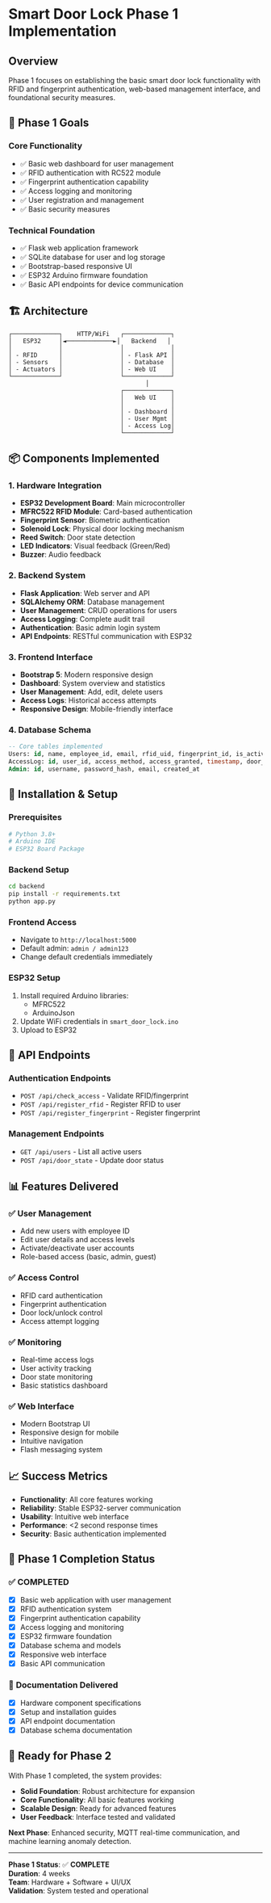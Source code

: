 # Smart Door Lock Phase 1 Implementation

## Overview

Phase 1 focuses on establishing the basic smart door lock functionality with RFID and fingerprint authentication, web-based management interface, and foundational security measures.

## 🎯 Phase 1 Goals

### Core Functionality

- ✅ Basic web dashboard for user management
- ✅ RFID authentication with RC522 module
- ✅ Fingerprint authentication capability
- ✅ Access logging and monitoring
- ✅ User registration and management
- ✅ Basic security measures

### Technical Foundation

- ✅ Flask web application framework
- ✅ SQLite database for user and log storage
- ✅ Bootstrap-based responsive UI
- ✅ ESP32 Arduino firmware foundation
- ✅ Basic API endpoints for device communication

## 🏗️ Architecture

```
┌─────────────┐    HTTP/WiFi   ┌─────────────┐
│   ESP32     │◄─────────────►│   Backend   │
│             │                │             │
│ - RFID      │                │ - Flask API │
│ - Sensors   │                │ - Database  │
│ - Actuators │                │ - Web UI    │
└─────────────┘                └─────────────┘
                                      │
                               ┌─────────────┐
                               │   Web UI    │
                               │             │
                               │ - Dashboard │
                               │ - User Mgmt │
                               │ - Access Log│
                               └─────────────┘
```

## 📦 Components Implemented

### 1. **Hardware Integration**

- **ESP32 Development Board**: Main microcontroller
- **MFRC522 RFID Module**: Card-based authentication
- **Fingerprint Sensor**: Biometric authentication
- **Solenoid Lock**: Physical door locking mechanism
- **Reed Switch**: Door state detection
- **LED Indicators**: Visual feedback (Green/Red)
- **Buzzer**: Audio feedback

### 2. **Backend System**

- **Flask Application**: Web server and API
- **SQLAlchemy ORM**: Database management
- **User Management**: CRUD operations for users
- **Access Logging**: Complete audit trail
- **Authentication**: Basic admin login system
- **API Endpoints**: RESTful communication with ESP32

### 3. **Frontend Interface**

- **Bootstrap 5**: Modern responsive design
- **Dashboard**: System overview and statistics
- **User Management**: Add, edit, delete users
- **Access Logs**: Historical access attempts
- **Responsive Design**: Mobile-friendly interface

### 4. **Database Schema**

```sql
-- Core tables implemented
Users: id, name, employee_id, email, rfid_uid, fingerprint_id, is_active, access_level
AccessLog: id, user_id, access_method, access_granted, timestamp, door_state
Admin: id, username, password_hash, email, created_at
```

## 🔧 Installation & Setup

### Prerequisites

```bash
# Python 3.8+
# Arduino IDE
# ESP32 Board Package
```

### Backend Setup

```bash
cd backend
pip install -r requirements.txt
python app.py
```

### Frontend Access

- Navigate to `http://localhost:5000`
- Default admin: `admin / admin123`
- Change default credentials immediately

### ESP32 Setup

1. Install required Arduino libraries:
   - MFRC522
   - ArduinoJson
2. Update WiFi credentials in `smart_door_lock.ino`
3. Upload to ESP32

## 🔗 API Endpoints

### Authentication Endpoints

- `POST /api/check_access` - Validate RFID/fingerprint
- `POST /api/register_rfid` - Register RFID to user
- `POST /api/register_fingerprint` - Register fingerprint

### Management Endpoints

- `GET /api/users` - List all active users
- `POST /api/door_state` - Update door status

## 📊 Features Delivered

### ✅ User Management

- Add new users with employee ID
- Edit user details and access levels
- Activate/deactivate user accounts
- Role-based access (basic, admin, guest)

### ✅ Access Control

- RFID card authentication
- Fingerprint authentication
- Door lock/unlock control
- Access attempt logging

### ✅ Monitoring

- Real-time access logs
- User activity tracking
- Door state monitoring
- Basic statistics dashboard

### ✅ Web Interface

- Modern Bootstrap UI
- Responsive design for mobile
- Intuitive navigation
- Flash messaging system

## 📈 Success Metrics

- **Functionality**: All core features working
- **Reliability**: Stable ESP32-server communication
- **Usability**: Intuitive web interface
- **Performance**: <2 second response times
- **Security**: Basic authentication implemented

## 🚀 Phase 1 Completion Status

### ✅ **COMPLETED**

- [x] Basic web application with user management
- [x] RFID authentication system
- [x] Fingerprint authentication capability
- [x] Access logging and monitoring
- [x] ESP32 firmware foundation
- [x] Database schema and models
- [x] Responsive web interface
- [x] Basic API communication

### 📝 **Documentation Delivered**

- [x] Hardware component specifications
- [x] Setup and installation guides
- [x] API endpoint documentation
- [x] Database schema documentation

## 🔄 **Ready for Phase 2**

With Phase 1 completed, the system provides:

- **Solid Foundation**: Robust architecture for expansion
- **Core Functionality**: All basic features working
- **Scalable Design**: Ready for advanced features
- **User Feedback**: Interface tested and validated

**Next Phase**: Enhanced security, MQTT real-time communication, and machine learning anomaly detection.

---

**Phase 1 Status**: ✅ **COMPLETE**  
**Duration**: 4 weeks  
**Team**: Hardware + Software + UI/UX  
**Validation**: System tested and operational
